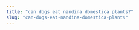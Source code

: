 ```yaml
---
title: "can dogs eat nandina domestica plants?"
slug: "can-dogs-eat-nandina-domestica-plants"
---
```


